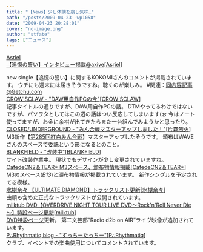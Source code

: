 ```yaml
---
title: "【News】少し体調を崩し気味…"
path: "/posts/2009-04-23--wp1058"
date: "2009-04-23 20:28:01"
cover: "no-image.png"
author: "stfate"
tags: ["ニュース"]
---
```


<style type="text/css">
<!--
p {white-space: pre-wrap};
-->
</style>

<a class="topics" href="http://www.axive.jp/index.php/archives/3105" target="_blank">Asriel 【追憶の誓い】インタビュー掲載@axive</a><span class="junre">[<a href="http://www.asriel.jp/m/" target="_blank">Asriel</a>]</span>
<div class="news">new single【追憶の誓い】に関するKOKOMIさんのコメントが掲載されています。
ウチにも週末には届きそうですね。聴くのが楽しみ。
#関連：<a href="http://blog.getchu.com/archives/51427396.html" target="_blank">同内容記事@Getchu.com</a></div>
<a class="topics" href="http://www.crowsclaw.info/2009/04/23/1911_712.php" target="_blank">CROW'SCLAW - "DAW用自作PCの今"</a><span class="junre">[<a href="http://www.crowsclaw.info/" target="_blank">CROW'SCLAW</a>]</span>
<div class="news">記事タイトルの通りですが、DAW用自作PCの話。
DTMやってるわけではないですが、パソヲタとしてはこの辺の話はつい反応してしまいます(ぉ
今はノート使ってますが、お金に余裕が出てきたらまた一台組んでみようかと思ったり。</div>
<a class="topics" href="http://www.rekka.jp/2009/04/post-5.html" target="_blank">CLOSED/UNDERGROUND - "みん合戦マスターアップしました！"</a><span class="junre">[<a href="http://www.rekka.jp/" target="_blank">片霧烈火</a>]</span>
<div class="news">M3新作【<a href="http://www.rekka.jp/kouhaku-cd/" target="_blank">第285回紅白みん合戦</a>】マスターアップしたそうです。
頒布はWAVEさんのスペースで委託という形になるとのこと。</div>
<a class="topics" href="http://blankfield.but.jp/" target="_blank">BLANKFIELD - "改装中"</a><span class="junre">[<a href="http://blankfield.but.jp/" target="_blank">BLANKFIELD</a>]</span>
<div class="news">サイト改装作業中。
現状でもデザインが少し変更されていますね。</div>
<a class="topics" href="http://homepage2.nifty.com/cn2/" target="_blank">CafedeCN2＆TEAR* M3スペース、頒布物情報掲載</a><span class="junre">[<a href="http://homepage2.nifty.com/cn2/" target="_blank">CafedeCN2＆TEAR*</a>]</span>
<div class="news">M3のスペース(<em>B13</em>)と頒布物情報が掲載されています。
新作シングルを予定されてる模様。</div>
<a class="topics" href="http://www.mizukinana.jp/special/diamond/index.html" target="_blank">水樹奈々 【ULTIMATE DIAMOND】トラックリスト更新</a><span class="junre">[<a href="http://www.mizukinana.jp/" target="_blank">水樹奈々</a>]</span>
<div class="news">曲順も含めた正式なトラックリストが公開されています。</div>
<a class="topics" href="http://www.milktub.com/" target="_blank">milktub DVD【OVERDRIVE NIGHT TOUR LIVE DVD～Rock'n'Roll Never Die～】特設ページ更新</a><span class="junre">[<a href="http://www.milktub.com/" target="_blank">milktub</a>]</span>
<div class="news"><a href="http://www.over-drive.jp/event_2009/event_0905_dvd/" target="_blank">DVD特設ページ</a>更新。
第二文芸部”Radio d2b on AIR”ライヴ映像が追加されています。</div>
<a class="topics" href="http://prq.blog44.fc2.com/" target="_blank">P∴Rhythmatiq blog - "ずっちーたっちー"</a><span class="junre">[<a href="http://prq.blog44.fc2.com/" target="_blank">P∴Rhythmatiq</a>]</span>
<div class="news">クラブ、イベントでの楽曲使用についてコメントされています。</div>
